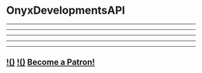 # OnyxDevelopmentsAPI
---------------------



---------------------




---------------------



---------------------


---------------------
[!()]()
[!()]()
<a href="https://www.patreon.com/bePatron?u=52323540" data-patreon-widget-type="become-patron-button">Become a Patron!</a><script async src="https://c6.patreon.com/becomePatronButton.bundle.js"></script>
---------------------
